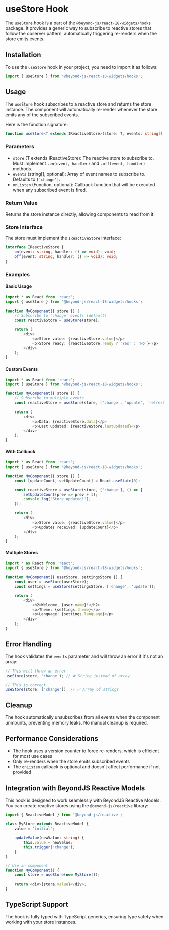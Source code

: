 # useStore Hook

The `useStore` hook is a part of the `@beyond-js/react-18-widgets/hooks` package. It provides a generic way to subscribe
to reactive stores that follow the observer pattern, automatically triggering re-renders when the store emits events.

## Installation

To use the `useStore` hook in your project, you need to import it as follows:

```javascript
import { useStore } from '@beyond-js/react-18-widgets/hooks';
```

## Usage

The `useStore` hook subscribes to a reactive store and returns the store instance. The component will automatically
re-render whenever the store emits any of the subscribed events.

Here is the function signature:

```typescript
function useStore<T extends IReactiveStore>(store: T, events: string[] = ['change'], onListen?: () => void): T;
```

### Parameters

-   `store` (T extends IReactiveStore): The reactive store to subscribe to. Must implement `.on(event, handler)` and
    `.off(event, handler)` methods.
-   `events` (string[], optional): Array of event names to subscribe to. Defaults to `['change']`.
-   `onListen` (Function, optional): Callback function that will be executed when any subscribed event is fired.

### Return Value

Returns the store instance directly, allowing components to read from it.

### Store Interface

The store must implement the `IReactiveStore` interface:

```typescript
interface IReactiveStore {
	on(event: string, handler: () => void): void;
	off(event: string, handler: () => void): void;
}
```

### Examples

#### Basic Usage

```typescript
import * as React from 'react';
import { useStore } from '@beyond-js/react-18-widgets/hooks';

function MyComponent({ store }) {
	// Subscribe to 'change' events (default)
	const reactiveStore = useStore(store);

	return (
		<div>
			<p>Store value: {reactiveStore.value}</p>
			<p>Store ready: {reactiveStore.ready ? 'Yes' : 'No'}</p>
		</div>
	);
}
```

#### Custom Events

```typescript
import * as React from 'react';
import { useStore } from '@beyond-js/react-18-widgets/hooks';

function MyComponent({ store }) {
	// Subscribe to multiple events
	const reactiveStore = useStore(store, ['change', 'update', 'refresh']);

	return (
		<div>
			<p>Data: {reactiveStore.data}</p>
			<p>Last updated: {reactiveStore.lastUpdated}</p>
		</div>
	);
}
```

#### With Callback

```typescript
import * as React from 'react';
import { useStore } from '@beyond-js/react-18-widgets/hooks';

function MyComponent({ store }) {
	const [updateCount, setUpdateCount] = React.useState(0);

	const reactiveStore = useStore(store, ['change'], () => {
		setUpdateCount(prev => prev + 1);
		console.log('Store updated!');
	});

	return (
		<div>
			<p>Store value: {reactiveStore.value}</p>
			<p>Updates received: {updateCount}</p>
		</div>
	);
}
```

#### Multiple Stores

```typescript
import * as React from 'react';
import { useStore } from '@beyond-js/react-18-widgets/hooks';

function MyComponent({ userStore, settingsStore }) {
	const user = useStore(userStore);
	const settings = useStore(settingsStore, ['change', 'update']);

	return (
		<div>
			<h2>Welcome, {user.name}!</h2>
			<p>Theme: {settings.theme}</p>
			<p>Language: {settings.language}</p>
		</div>
	);
}
```

## Error Handling

The hook validates the `events` parameter and will throw an error if it's not an array:

```typescript
// This will throw an error
useStore(store, 'change'); // ❌ String instead of array

// This is correct
useStore(store, ['change']); // ✅ Array of strings
```

## Cleanup

The hook automatically unsubscribes from all events when the component unmounts, preventing memory leaks. No manual
cleanup is required.

## Performance Considerations

-   The hook uses a version counter to force re-renders, which is efficient for most use cases
-   Only re-renders when the store emits subscribed events
-   The `onListen` callback is optional and doesn't affect performance if not provided

## Integration with BeyondJS Reactive Models

This hook is designed to work seamlessly with BeyondJS Reactive Models. You can create reactive stores using the
`@beyond-js/reactive` library:

```typescript
import { ReactiveModel } from '@beyond-js/reactive';

class MyStore extends ReactiveModel {
	value = 'initial';

	updateValue(newValue: string) {
		this.value = newValue;
		this.trigger('change');
	}
}

// Use in component
function MyComponent() {
	const store = useStore(new MyStore());

	return <div>{store.value}</div>;
}
```

## TypeScript Support

The hook is fully typed with TypeScript generics, ensuring type safety when working with your store instances.
